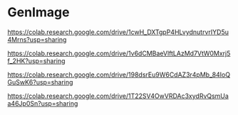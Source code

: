 # GenImage

https://colab.research.google.com/drive/1cwH_DXTgpP4HLvydnutrvrIYD5u4Mrns?usp=sharing

https://colab.research.google.com/drive/1v6dCMBaeVlftLAzMd7VtW0Mxrj5f_2HK?usp=sharing

https://colab.research.google.com/drive/198dsrEu9W6CdAZ3r4pMb_84IoQGuSwK6?usp=sharing

https://colab.research.google.com/drive/1T22SV4OwVRDAc3xydRvQsmUaa46Jp0Sn?usp=sharing
